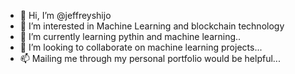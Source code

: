 - 👋 Hi, I’m @jeffreyshijo
- 👀 I’m interested in Machine Learning and blockchain technology
- 🌱 I’m currently learning pythin and machine learning..
- 💞️ I’m looking to collaborate on machine learning projects...
- 📫 Mailing me through my personal portfolio would be helpful...


<!---
jaesilver/jaesilver is a ✨ special ✨ repository because its `README.md` (this file) appears on your GitHub profile.
You can click the Preview link to take a look at your changes.
--->
